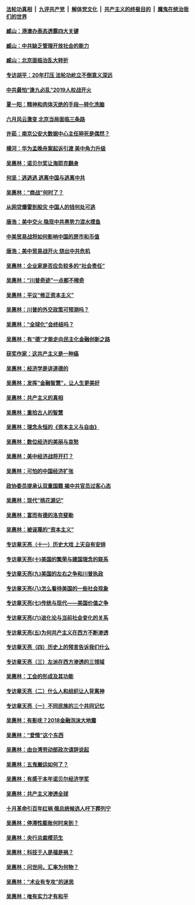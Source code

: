 ####  [法轮功真相](../../../../basic/blob/master/README.md?t=09211926) &nbsp;|&nbsp; [九评共产党](../../../../9ping.md/blob/master/README.md?t=09211926) &nbsp;|&nbsp; [解体党文化](../../../../jtdwh.md/blob/master/README.md?t=09211926)  &nbsp;|&nbsp; [共产主义的终极目的](../../../../gczydzjmd.md/blob/master/README.md?t=09211926) &nbsp;|&nbsp; [魔鬼在统治我们的世界](../../../../mgztzwmdsj.md/blob/master/README.md?t=09211926) 

#### [臧山：港澳办表态透露四大关键](../pages/nsc423/n11421628.md?t=09211926) 

#### [臧山：中共缺乏管理开放社会的能力](../pages/nsc423/n11407457.md?t=09211926) 

#### [臧山：北京面临治乱大转折](../pages/nsc423/n11406895.md?t=09211926) 

#### [专访胡平：20年打压 法轮功屹立不倒意义深远](../pages/nsc423/n11398800.md?t=09211926) 

#### [中共最怕“逢九必乱”2019人权战开火](../pages/nsc423/n11385248.md?t=09211926) 

#### [夏一阳：精神和肉体灭绝的手段—转化洗脑](../pages/nsc423/n11368250.md?t=09211926) 

#### [六月风云激变 北京当局面临三条路](../pages/nsc423/n11313668.md?t=09211926) 

#### [许茹：南京公安大数据中心主任猝死是偶然？](../pages/nsc423/n11064744.md?t=09211926) 

#### [横河：华为孟晚舟案起诉引渡 美中角力升级](../pages/nsc423/n11027230.md?t=09211926) 

#### [吴惠林：诺贝尔奖让海耶克翻身](../pages/nsc423/n10890049.md?t=09211926) 

#### [何坚：逃逃逃 逃离中国与逃离中共](../pages/nsc423/n10592891.md?t=09211926) 

#### [吴惠林：“商战”何时了？](../pages/nsc423/n10573558.md?t=09211926) 

#### [从网贷爆雷到股灾 中国人的钱何处可逃](../pages/nsc423/n10572800.md?t=09211926) 

#### [唐浩：美中交火 隐现中共黑势力混水摸鱼](../pages/nsc423/n10544040.md?t=09211926) 

#### [中美贸易战将如何影响中国的房市和币值](../pages/nsc423/n10543697.md?t=09211926) 

#### [唐浩：美中贸易战开火 烧出中共危机](../pages/nsc423/n10540126.md?t=09211926) 

#### [吴惠林：企业家是否应负较多的“社会责任”](../pages/nsc423/n10535022.md?t=09211926) 

#### [吴惠林：“川普奇迹”一点都不稀奇](../pages/nsc423/n10512808.md?t=09211926) 

#### [吴惠林：平议“修正资本主义”](../pages/nsc423/n10495724.md?t=09211926) 

#### [吴惠林：川普的外交政策可预测吗？](../pages/nsc423/n10462387.md?t=09211926) 

#### [吴惠林：“全球化”会终结吗？](../pages/nsc423/n10452838.md?t=09211926) 

#### [吴惠林：有“德”才能走向民主化金融创新之路](../pages/nsc423/n10432292.md?t=09211926) 

#### [获奖作家：这共产主义是一种癌](../pages/nsc423/n10431541.md?t=09211926) 

#### [吴惠林：经济学是讲道德的](../pages/nsc423/n10398014.md?t=09211926) 

#### [吴惠林：发挥“金融智慧”，让人生更美好](../pages/nsc423/n10375019.md?t=09211926) 

#### [吴惠林：共产主义的真相](../pages/nsc423/n10351394.md?t=09211926) 

#### [吴惠林：重拾古人的智慧](../pages/nsc423/n10337691.md?t=09211926) 

#### [吴惠林：理念永恒的《资本主义与自由》](../pages/nsc423/n10316274.md?t=09211926) 

#### [吴惠林：数位经济的美丽与哀愁](../pages/nsc423/n10292946.md?t=09211926) 

#### [吴惠林：美中经济战将开打？](../pages/nsc423/n10258825.md?t=09211926) 

#### [吴惠林：可怕的中国经济扩张](../pages/nsc423/n10219147.md?t=09211926) 

#### [政协委员提承认双重国籍 揭中共官员过客心态](../pages/nsc423/n10208809.md?t=09211926) 

#### [吴惠林：现代“桃花源记”](../pages/nsc423/n10185234.md?t=09211926) 

#### [吴惠林：富而有德的洛克斐勒](../pages/nsc423/n10142264.md?t=09211926) 

#### [吴惠林：被诬蔑的“资本主义”](../pages/nsc423/n10124816.md?t=09211926) 

#### [专访章天亮（十一）历史大戏 上天自有安排](../pages/nsc423/n10094905.md?t=09211926) 

#### [专访章天亮(十)美国的繁荣与建国理念的联系](../pages/nsc423/n10094899.md?t=09211926) 

#### [专访章天亮(九)美国的左右之争和川普执政](../pages/nsc423/n10094889.md?t=09211926) 

#### [专访章天亮(八)怎么看待美国的一些社会现象](../pages/nsc423/n10094857.md?t=09211926) 

#### [专访章天亮(七)传统与现代——美国价值之争](../pages/nsc423/n10093140.md?t=09211926) 

#### [专访章天亮(六)进化论与当前社会变化的关系](../pages/nsc423/n10092036.md?t=09211926) 

#### [专访章天亮(五)为何共产主义在西方不断渗透](../pages/nsc423/n10083620.md?t=09211926) 

#### [专访章天亮（四）历史上的预言告诉我们什么](../pages/nsc423/n10083606.md?t=09211926) 

#### [专访章天亮（三）左派在西方渗透的三领域](../pages/nsc423/n10081115.md?t=09211926) 

#### [吴惠林：工会的形成及其功能](../pages/nsc423/n10080633.md?t=09211926) 

#### [专访章天亮（二）什么人和组织让人背离神](../pages/nsc423/n10076637.md?t=09211926) 

#### [专访章天亮（一）不同民族的三个共同记忆](../pages/nsc423/n10074188.md?t=09211926) 

#### [吴惠林：有影呒？2018金融泡沫大地震](../pages/nsc423/n10040534.md?t=09211926) 

#### [吴惠林：“爱情”这个东西](../pages/nsc423/n10019423.md?t=09211926) 

#### [吴惠林：由台湾劳动部政次请辞说起](../pages/nsc423/n9979679.md?t=09211926) 

#### [吴惠林：五鬼搬运如何了？](../pages/nsc423/n9925338.md?t=09211926) 

#### [吴惠林：有感于本年诺贝尔经济学奖](../pages/nsc423/n9871883.md?t=09211926) 

#### [吴惠林：共产主义渗透全球](../pages/nsc423/n9812748.md?t=09211926) 

#### [十月革命引百年红祸 俄总统候选人吁下葬列宁](../pages/nsc423/n9810182.md?t=09211926) 

#### [吴惠林：停滞性膨胀何时来到？](../pages/nsc423/n9764136.md?t=09211926) 

#### [吴惠林：央行总裁模范生](../pages/nsc423/n9728134.md?t=09211926) 

#### [吴惠林：科技于人是福是祸？](../pages/nsc423/n9672982.md?t=09211926) 

#### [吴惠林：问世间，汇率为何物？](../pages/nsc423/n9621788.md?t=09211926) 

#### [吴惠林：“术业有专攻”的迷思](../pages/nsc423/n9580363.md?t=09211926) 

#### [吴惠林：唯有实力才有和平](../pages/nsc423/n9529599.md?t=09211926) 

